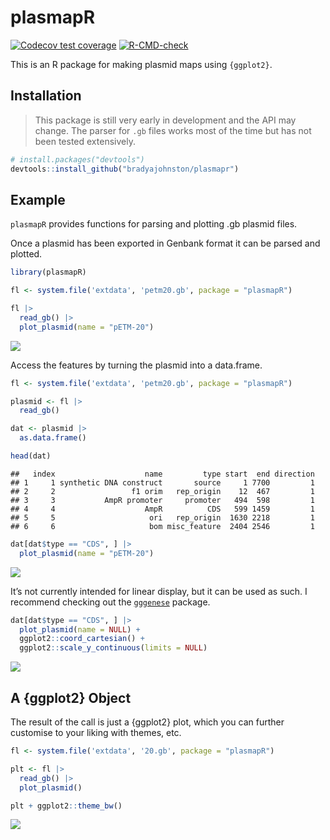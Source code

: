 
# plasmapR

<!-- badges: start -->

[![Codecov test
coverage](https://codecov.io/gh/bradyajohnston/plasmapR/branch/main/graph/badge.svg)](https://app.codecov.io/gh/bradyajohnston/plasmapR?branch=main)
[![R-CMD-check](https://github.com/bradyajohnston/plasmapR/actions/workflows/R-CMD-check.yaml/badge.svg)](https://github.com/bradyajohnston/plasmapR/actions/workflows/R-CMD-check.yaml)
<!-- badges: end -->

This is an R package for making plasmid maps using `{ggplot2}`.

## Installation

> This package is still very early in development and the API may
> change. The parser for `.gb` files works most of the time but has not
> been tested extensively.

``` r
# install.packages("devtools")
devtools::install_github("bradyajohnston/plasmapr")
```

## Example

`plasmapR` provides functions for parsing and plotting .gb plasmid
files.

Once a plasmid has been exported in Genbank format it can be parsed and
plotted.

``` r
library(plasmapR)

fl <- system.file('extdata', 'petm20.gb', package = "plasmapR")

fl |> 
  read_gb() |> 
  plot_plasmid(name = "pETM-20")
```

![](man/figures/example-plasmid-1.png)<!-- -->

Access the features by turning the plasmid into a data.frame.

``` r
fl <- system.file('extdata', 'petm20.gb', package = "plasmapR")

plasmid <- fl |> 
  read_gb()

dat <- plasmid |> 
  as.data.frame()

head(dat)
```

    ##   index                    name         type start  end direction
    ## 1     1 synthetic DNA construct       source     1 7700         1
    ## 2     2                 f1 orim   rep_origin    12  467         1
    ## 3     3           AmpR promoter     promoter   494  598         1
    ## 4     4                    AmpR          CDS   599 1459         1
    ## 5     5                     ori   rep_origin  1630 2218         1
    ## 6     6                     bom misc_feature  2404 2546         1

``` r
dat[dat$type == "CDS", ] |> 
  plot_plasmid(name = "pETM-20")
```

![](man/figures/unnamed-chunk-2-1.png)<!-- -->

It’s not currently intended for linear display, but it can be used as
such. I recommend checking out the
[`gggenese`](https://wilkox.org/gggenes/) package.

``` r
dat[dat$type == "CDS", ] |> 
  plot_plasmid(name = NULL) + 
  ggplot2::coord_cartesian() + 
  ggplot2::scale_y_continuous(limits = NULL)
```

![](man/figures/unnamed-chunk-3-1.png)<!-- -->

## A {ggplot2} Object

The result of the call is just a {ggplot2} plot, which you can further
customise to your liking with themes, etc.

``` r
fl <- system.file('extdata', '20.gb', package = "plasmapR")

plt <- fl |> 
  read_gb() |> 
  plot_plasmid()

plt + ggplot2::theme_bw()
```

![](man/figures/example-theme-1.png)<!-- -->

